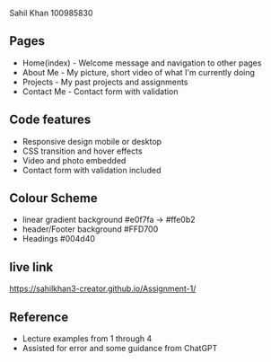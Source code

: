 Sahil Khan
100985830

## Pages
- Home(index) - Welcome message and navigation to other pages
- About Me - My picture, short video of what I'm currently doing
- Projects - My past projects and assignments
- Contact Me - Contact form with validation

## Code features
- Responsive design mobile or desktop
- CSS transition and hover effects
- Video and photo embedded
- Contact form with validation included

## Colour Scheme
- linear gradient background #e0f7fa -> #ffe0b2 
- header/Footer background #FFD700
- Headings #004d40

## live link
https://sahilkhan3-creator.github.io/Assignment-1/

## Reference
- Lecture examples from 1 through 4
- Assisted for error and some guidance from ChatGPT